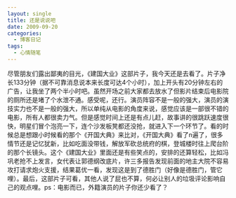 ```yaml
---
layout: single
title: 还是说说吧
date: 2009-09-20
categories:
  - 博客日记
tags:
  - 心情随笔
---
```


尽管朋友们露出鄙夷的目光，《建国大业》这部片子，我今天还是去看了。片子净长133分钟（据不可靠消息说本来长度可达4个小时），加上开头有20分钟左右的广告，让我坐了两个半小时吧。虽然开场之前大家都去放水了但影片结束后电影院的厕所还是堵了个水泄不通。感受呢，还行。演员阵容不是一般的强大，演员的演技实力也不是一般的强大，所以单纯从电影的角度来说，感觉应该是一部很不错的电影，所有人都很卖力气。但是感觉时间上还是有点儿赶，故事讲的很跳跃速度很快，明星们冒个泡亮一下，连个沙发板凳都还没抢，就进入下一个环节了。看的时候总是想跟小时候看的那个《开国大典》来比对，《开国大典》看了n遍了，很多情节还是记忆犹新，比如吃面没带钱，解放军砍总统府的棋，登城楼时往上爬台阶的那个长镜头。这个《建国大业》里面还是有些笑点的，安排的还算轻松，比如冯巩老抢不上发言，女代表让郭德纲改底片，许三多报告发现前面的地主大院不容易攻打请求炮火支援，结果葛优一看，发现这是到了德胜门（好像是德胜门，管它哩）。最后，这部片子可看，其他人说了屁也不算，何必让别人的垃圾评论影响自己的观点哩。ps：电影而已，外籍演员的片子你还少看了？
